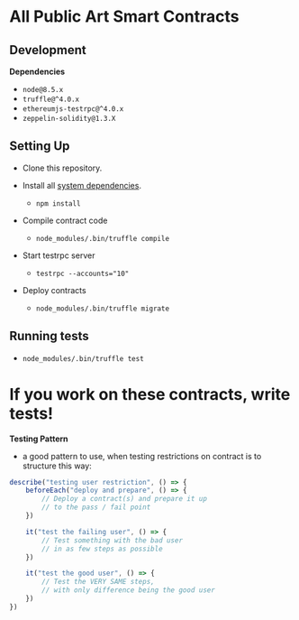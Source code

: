 # All Public Art Smart Contracts

## Development

**Dependencies**

- `node@8.5.x`
- `truffle@^4.0.x`
- `ethereumjs-testrpc@^4.0.x`
- `zeppelin-solidity@1.3.X`

## Setting Up

- Clone this repository.

- Install all [system dependencies](#development).
  - `npm install`

- Compile contract code
  - `node_modules/.bin/truffle compile`

- Start testrpc server
  - `testrpc --accounts="10"`

- Deploy contracts
  - `node_modules/.bin/truffle migrate`

## Running tests
  - `node_modules/.bin/truffle test`

# If you work on these contracts, write tests!
**Testing Pattern**
- a good pattern to use, when testing restrictions on contract is to structure this way:

```javascript
describe("testing user restriction", () => {
    beforeEach("deploy and prepare", () => {
        // Deploy a contract(s) and prepare it up
        // to the pass / fail point
    })

    it("test the failing user", () => {
        // Test something with the bad user
        // in as few steps as possible
    })

    it("test the good user", () => {
        // Test the VERY SAME steps,
        // with only difference being the good user
    })
})
```
